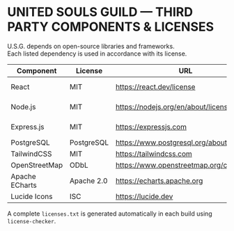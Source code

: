 # UNITED SOULS GUILD — THIRD PARTY COMPONENTS & LICENSES

U.S.G. depends on open-source libraries and frameworks.  
Each listed dependency is used in accordance with its license.

| Component | License | URL | Usage |
|------------|----------|------|--------|
| React | MIT | https://react.dev/license | UI Framework |
| Node.js | MIT | https://nodejs.org/en/about/license | Backend runtime |
| Express.js | MIT | https://expressjs.com | API framework |
| PostgreSQL | PostgreSQL | https://www.postgresql.org/about/licence/ | Database |
| TailwindCSS | MIT | https://tailwindcss.com | UI styling |
| OpenStreetMap | ODbL | https://www.openstreetmap.org/copyright | Map data |
| Apache ECharts | Apache 2.0 | https://echarts.apache.org | Visualization |
| Lucide Icons | ISC | https://lucide.dev | Iconography |

A complete `licenses.txt` is generated automatically in each build using `license-checker`.
